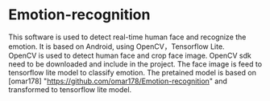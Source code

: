 # Emotion-recognition
This software is used to detect real-time human face and recognize the emotion. It is based on Android, using OpenCV，Tensorflow Lite.  
OpenCV is used to detect human face and crop face image. OpenCV sdk need to be downloaded and include in the project.
The face image is feed to tensorflow lite model to classify emotion. The pretained model is based on [omar178] "https://github.com/omar178/Emotion-recognition" and transformed to tensorflow lite model.
